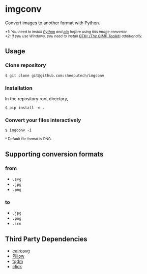 # imgconv
Convert images to another format with Python.  

<small>*\*1: You need to install [Python](https://www.python.org/downloads/) and [pip](https://pip.pypa.io/en/stable/installing/) before using this image converter.*</small>  
<small>*\*2: If you use Windows, you need to install [GTK+ (The GIMP Toolkit)](http://futago-life.com/wife-support/tech/import-cairosvg-error.html) additionally.*</small>  

## Usage
### Clone repository
```
$ git clone git@github.com:sheeputech/imgconv
```

### Installation
In the repository root directory,
```
$ pip install -e .
```

### Convert your files interactively
```
$ imgconv -i
```
<small>* Default file format is PNG.</small>

## Supporting conversion formats
### from  
- `.svg`
- `.jpg`
- `.png`

### to
- `.jpg`
- `.png`
- `.ico`

## Third Party Dependencies
- [cairosvg](https://cairosvg.org/)
- [Pillow](https://pillow.readthedocs.io/en/latest/)
- [tqdm](https://pypi.org/project/tqdm/)
- [click](https://click.palletsprojects.com/en/7.x/)